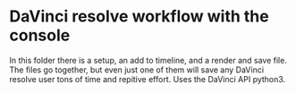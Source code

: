 # DaVinci resolve workflow with the console

In this folder there is a setup, an add to timeline, and a render and save file.
The files go together, but even just one of them will save any DaVinci resolve user tons of time and repitive effort.
Uses the DaVinci API python3.
